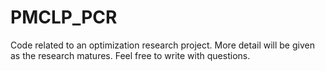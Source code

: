# PMCLP_PCR
Code related to an optimization research project. More detail will be given as the research matures. Feel free to write with questions.
